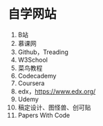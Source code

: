 # 自学网站

1. B站
2. 慕课网
3. Github，Treading
4. W3School
5. 菜鸟教程
6. Codecademy
7. Coursera
8. edx，https://www.edx.org/
9. Udemy
10. 稿定设计、图怪兽、创可贴
11. Papers With Code
